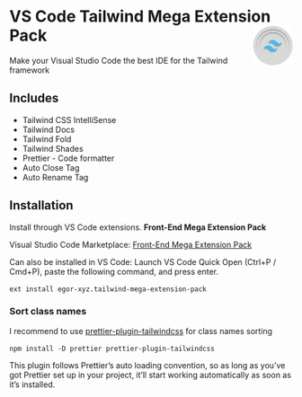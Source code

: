 # VS Code Tailwind Mega Extension Pack <a href="#"><img align="right" src="./logo.png" height="70px"/></a>

Make your Visual Studio Code the best IDE for the Tailwind framework

## Includes

- Tailwind CSS IntelliSense
- Tailwind Docs
- Tailwind Fold
- Tailwind Shades
- Prettier - Code formatter
- Auto Close Tag
- Auto Rename Tag

## Installation

Install through VS Code extensions. **Front-End Mega Extension Pack**

Visual Studio Code Marketplace: [Front-End Mega Extension Pack](https://marketplace.visualstudio.com/items?itemName=egor-xyz.tailwind-mega-extension-pack)

Can also be installed in VS Code: Launch VS Code Quick Open (Ctrl+P / Cmd+P), paste the following command, and press enter.

```shell
ext install egor-xyz.tailwind-mega-extension-pack
```

### Sort class names

I recommend to use [prettier-plugin-tailwindcss](https://tailwindcss.com/blog/automatic-class-sorting-with-prettier) for class names sorting

```shell
npm install -D prettier prettier-plugin-tailwindcss
```

This plugin follows Prettier’s auto loading convention, so as long as you’ve got Prettier set up in your project, it’ll start working automatically as soon as it’s installed.
